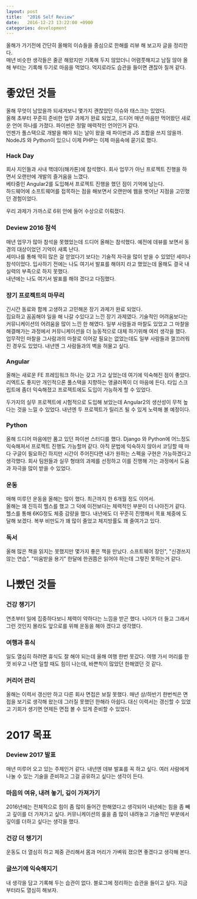 ```yaml
---
layout: post
title:  "2016 Self Review"
date:   2016-12-23 13:22:00 +0900
categories: development
---
```



올해가 가기전에 간단히 올해의 이슈들을 중심으로 한해를 리뷰 해 보고자 글을 정리한다.  
매년 비슷한 생각들은 줄곧 해왔지만 기록해 두지 않았더니 어렴풋해지고 남질 않아 올해 부터는 기록해 두기로 마음을 먹었다. 억지로라도 습관을 들이면 괜찮아 질꺼 같다. 


# 좋았던 것들
올해 무엇이 남았을까 되새겨보니 몇가지 괜찮았던 이슈와 태스크는 있었다.  
올해 초부터 꾸준히 준비한 업무 과제가 완료 되었고, 드디어 매년 마음만 먹어왔던 새로운 언어 하나를 가졌다. 파이썬은 정말 매력적인 언어인거 같다.  
언젠가 풀스택으로 개발을 해야 되는 날이 왔을 때 파이썬과 JS 조합을 쓰지 않을까. NodeJS 와 Python이 있으니 이제 PHP는 이제 마음속에 묻기로 했다.


### Hack Day
회사 지인들과 사내 핵데이(해카톤)에 참석했다. 회사 업무가 아닌 프로젝트 진행을 하면서 오랜만에 개발의 즐거움을 느꼈다.  
베타중인 Angular2를 도입해서 프로젝트 진행을 했던 점이 기억에 남는다.  
하드웨어에 소프트웨어를 접목하는 점을 해보면서 오랜만에 웹을 벗어난 지점을 고민했던 경험이었다.  
  
우리 과제가 가까스로 6위 안에 들어 수상으로 이뤄졌다.  


### Deview 2016 참석
매년 업무가 많아 참석을 못했었는데 드디어 올해는 참석했다. 예전에 데뷰를 보면서 동경의 대상이었던 기억이 새록 난다.   
세미나를 통해 딱히 많은 걸 얻었다기 보다는 기술적 자극을 많이 받을 수 있었던 세미나 참석이었다. 입사하기 전에는 나도 여기서 발표를 해야지 라고 했었는데 올해도 결국 내 실력의 부족으로 하지 못했다.  
내년에는 나도 여기서 발표를 해야 겠다고 다짐했다.  


### 장기 프로젝트의 마무리
긴시간 동료와 함께 고생하고 고민해온 장기 과제가 완료 되었다.  
집요하고 꼼꼼해야 일을 해 나갈 수있다고 느낀 장기 과제였다. 
기술적인 어려움보다는 커뮤니케이션의 어려움을 많이 느낀 한 해였다. 
일부 사람들과 마찰도 있었고 그 마찰을 해결해가는 과정에서 커뮤니케이션을 더 능동적으로 대체 하기위해 여러 생각을 했다. 업무적인 마찰을 그사람과의 마찰로 이어갈 필요는 없었는데도 일부 사람들과 껄끄러워진 경우도 있었다. 내년엔 그 사람들과의 벽을 허물고 싶다.  


### Angular 
올해는 새로운 FE 프레임워크 하나는 갖고 가고 싶었는데 여기에 익숙해진 점이 좋았다. 리엑트도 좋지만 개인적으론 풀스택을 지향하는 앵귤러쪽이 더 마음에 든다. 타입 스크립트에 좀더 익숙해졌고 프로젝트에도 도입이 가능하게 할 수 있었다.  

두가지의 실무 프로젝트에 시험적으로 도입해 보았는데 Angular2의 생산성이 무척 높다는 것을 느낄 수 있었다.
내년엔 두 프로젝트가 릴리즈 될 수 있게 노력해 볼 예정이다.  
 
  
### Python
올해 드디어 마음에만 품고 있던 파이썬 스터디를 했다. Django 와 Python에 어느정도 익숙해져서 프로젝트 진행도 가능할꺼 같다. 아직 문법에 익숙하지 않아서 코딩할 때 마다 구글이 필요하긴 하지만 시간이 주어진다면 내가 원하는 스펙을 구현은 가능하겠다고 생각했다. 회사 팀원들과 실무 형태의 과제를 선정하고 이를 진행해 가는 과정에서 도움과 자극을 많이 받을 수 있었다.


### 운동

매해 미루던 운동을 올해는 많이 했다. 최근까지 한 6개월 정도 이어서.  
올해는 꽤 진득히 헬스를 했고 그 덕에 이전보다는 체력적인 부분이 더 나아진거 같다.  
헬스를 통해 6KG정도 체중 감량을 했다. 내년에도 더 꾸준히 진행해서 목표 체중에 도달해 보겠다. 복부 비만도가 꽤 많이 줄었고 체지방률도 꽤 줄여가고 있다. 


### 독서
올해 많은 책을 읽지는 못했지만 몇가지 좋은 책을 만났다. 
소프트웨어 장인​", "신경쓰지 않는 연습", "미움받을 용기" 한달에 한권쯤은 읽어야 하는데 그렇진 못하는거 같다.



# 나빴던 것들

### 건강 챙기기
연초부터 일에 집중하다보니 체력이 약하다는 느낌을 받곤 했다.
나이가 더 들고 그래서 그런 것인지 몰라도 앞으로를 위해 운동을 해야 겠다고 생각했다.  


### 여행과 휴식
일도 열심히 하려면 휴식도 잘 해야 되는데 올해 여행 한번 못갔다.
여행 가서 머리를 한껏 비우고 나면 일할 때도 힘이 나는데, 바쁜척이 많았던 한해였던 것 같다.


### 커리어 관리
올해는 이력서 갱신만 하고 다른 회사 면접은 보질 못했다. 매년 상/하반기 한번씩은 면접을 보기로 생각해 왔는데 그러질 못했던 한해라 아쉽다. 대신 이력서는 갱신할 수 있었고 기회가 생기면 언제든 면접 볼 수 있게 준비할 수 있었다.


# 2017 목표

### Deview 2017 발표
매년 미루어 오고 있는 주제인거 같다. 내년엔 데뷰 발표를 꼭 하고 싶다. 여러 사람에게 나눌 수 있는 기술을 준비하고 그걸 공유하고 싶다는 생각이 든다. 


### 마음의 여유, 내려 놓기, 깊이 가져가기
2016년에는 전체적으로 힘이 좀 많이 들어간 한해였다고 생각되어 내년에는 힘을 좀 빼고 깊이를 더 가져가고 싶다. 커뮤니케이션의 룰을 좀 많이 내려놓고 기술적인 부분에서 깊이를 더하고 싶다는 생각을 했다.


### 건강 더 챙기기
운동도 더 열심히 하고 체중 관리해서 몸과 머리가 가벼워 졌으면 좋겠다고 생각해 본다.


### 글쓰기에 익숙해지기
내 생각을 담고 기록해 두는 습관이 없다. 블로그에 정리하는 습관을 들이고 싶다. 지금부터라도 열심히 해보자.

